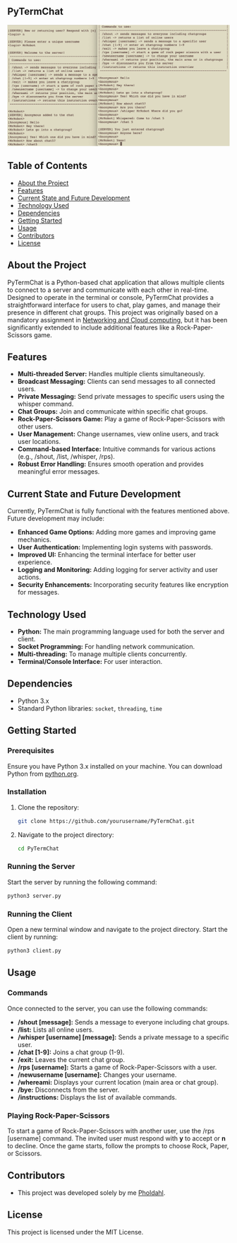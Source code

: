 ## PyTermChat

![Project Logo](/images/PyTermChat_0001.png)</br>

## Table of Contents

- [About the Project](#about-the-project)
- [Features](#features)
- [Current State and Future Development](#current-state-and-future-development)
- [Technology Used](#technology-used)
- [Dependencies](#dependencies)
- [Getting Started](#getting-started)
- [Usage](#usage)
- [Contributors](#contributors)
- [License](#license)

## About the Project

PyTermChat is a Python-based chat application that allows multiple clients to connect to a server
and communicate with each other in real-time. Designed to operate in the terminal or console,
PyTermChat provides a straightforward interface for users to chat, play games, and manage their
presence in different chat groups. This project was originally based on a mandatory assignment
in [Networking and Cloud computing](https://student.oslomet.no/studier/-/studieinfo/emne/DATA2410/2022/H%C3%98ST), but it has been significantly extended to include additional
features like a Rock-Paper-Scissors game.

## Features

- **Multi-threaded Server:** Handles multiple clients simultaneously.
- **Broadcast Messaging:** Clients can send messages to all connected users.
- **Private Messaging:** Send private messages to specific users using the whisper command.
- **Chat Groups:** Join and communicate within specific chat groups.
- **Rock-Paper-Scissors Game:** Play a game of Rock-Paper-Scissors with other users.
- **User Management:** Change usernames, view online users, and track user locations.
- **Command-based Interface:** Intuitive commands for various actions (e.g., /shout, /list, /whisper, /rps).
- **Robust Error Handling:** Ensures smooth operation and provides meaningful error messages.

## Current State and Future Development

Currently, PyTermChat is fully functional with the features mentioned above. Future development may include:

- **Enhanced Game Options:** Adding more games and improving game mechanics.
- **User Authentication:** Implementing login systems with passwords.
- **Improved UI:** Enhancing the terminal interface for better user experience.
- **Logging and Monitoring:** Adding logging for server activity and user actions.
- **Security Enhancements:** Incorporating security features like encryption for messages.

## Technology Used

- **Python:** The main programming language used for both the server and client.
- **Socket Programming:** For handling network communication.
- **Multi-threading:** To manage multiple clients concurrently.
- **Terminal/Console Interface:** For user interaction.

## Dependencies

- Python 3.x
- Standard Python libraries: `socket`, `threading`, `time`

## Getting Started

### Prerequisites

Ensure you have Python 3.x installed on your machine. You can download Python from [python.org](https://www.python.org/downloads/).

### Installation

1. Clone the repository:

   ```sh
   git clone https://github.com/yourusername/PyTermChat.git

   ```

2. Navigate to the project directory:
   ```sh
   cd PyTermChat
   ```

### Running the Server

Start the server by running the following command:

```sh
python3 server.py
```

### Running the Client

Open a new terminal window and navigate to the project directory. Start the client by running:

```sh
python3 client.py
```

## Usage

### Commands

Once connected to the server, you can use the following commands:

- **/shout [message]:** Sends a message to everyone including chat groups.
- **/list:** Lists all online users.
- **/whisper [username] [message]:** Sends a private message to a specific user.
- **/chat [1-9]:** Joins a chat group (1-9).
- **/exit:** Leaves the current chat group.
- **/rps [username]:** Starts a game of Rock-Paper-Scissors with a user.
- **/newusername [username]:** Changes your username.
- **/whereami:** Displays your current location (main area or chat group).
- **/bye:** Disconnects from the server.
- **/instructions:** Displays the list of available commands.

### Playing Rock-Paper-Scissors

To start a game of Rock-Paper-Scissors with another user, use the /rps [username] command. The invited user must respond with **y** to accept or **n** to decline. Once the game starts, follow the prompts to choose Rock, Paper, or Scissors.

## Contributors

- This project was developed solely by me [Pholdahl](https://github.com/pholdahl).

## License

This project is licensed under the MIT License.

